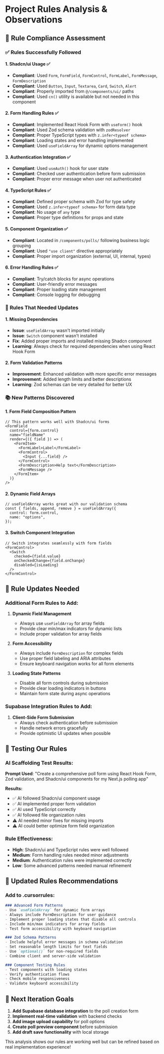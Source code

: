 # Project Rules Analysis & Observations

## 🎯 Rule Compliance Assessment

### ✅ **Rules Successfully Followed**

#### 1. **Shadcn/ui Usage** ✅
- **Compliant**: Used `Form`, `FormField`, `FormControl`, `FormLabel`, `FormMessage`, `FormDescription`
- **Compliant**: Used `Button`, `Input`, `Textarea`, `Card`, `Switch`, `Alert`
- **Compliant**: Properly imported from `@/components/ui/` paths
- **Compliant**: Used `cn()` utility is available but not needed in this component

#### 2. **Form Handling Rules** ✅
- **Compliant**: Implemented React Hook Form with `useForm()` hook
- **Compliant**: Used Zod schema validation with `zodResolver`
- **Compliant**: Proper TypeScript types with `z.infer<typeof schema>`
- **Compliant**: Loading states and error handling implemented
- **Compliant**: Used `useFieldArray` for dynamic options management

#### 3. **Authentication Integration** ✅
- **Compliant**: Used `useAuth()` hook for user state
- **Compliant**: Checked user authentication before form submission
- **Compliant**: Proper error message when user not authenticated

#### 4. **TypeScript Rules** ✅
- **Compliant**: Defined proper schema with Zod for type safety
- **Compliant**: Used `z.infer<typeof schema>` for form data type
- **Compliant**: No usage of `any` type
- **Compliant**: Proper type definitions for props and state

#### 5. **Component Organization** ✅
- **Compliant**: Located in `/components/polls/` following business logic grouping
- **Compliant**: Used `"use client"` directive appropriately
- **Compliant**: Proper import organization (external, UI, internal, types)

#### 6. **Error Handling Rules** ✅
- **Compliant**: Try/catch blocks for async operations
- **Compliant**: User-friendly error messages
- **Compliant**: Proper loading state management
- **Compliant**: Console logging for debugging

### 🔄 **Rules That Needed Updates**

#### 1. **Missing Dependencies**
- **Issue**: `useFieldArray` wasn't imported initially
- **Issue**: `Switch` component wasn't installed
- **Fix**: Added proper imports and installed missing Shadcn component
- **Learning**: Always check for required dependencies when using React Hook Form

#### 2. **Form Validation Patterns**
- **Improvement**: Enhanced validation with more specific error messages
- **Improvement**: Added length limits and better descriptions
- **Learning**: Zod schemas can be very detailed for better UX

### 📚 **New Patterns Discovered**

#### 1. **Form Field Composition Pattern**
```tsx
// This pattern works well with Shadcn/ui forms
<FormField
  control={form.control}
  name="fieldName"
  render={({ field }) => (
    <FormItem>
      <FormLabel>Label</FormLabel>
      <FormControl>
        <Input {...field} />
      </FormControl>
      <FormDescription>Help text</FormDescription>
      <FormMessage />
    </FormItem>
  )}
/>
```

#### 2. **Dynamic Field Arrays**
```tsx
// useFieldArray works great with our validation schema
const { fields, append, remove } = useFieldArray({
  control: form.control,
  name: "options",
});
```

#### 3. **Switch Component Integration**
```tsx
// Switch integrates seamlessly with form fields
<FormControl>
  <Switch
    checked={field.value}
    onCheckedChange={field.onChange}
    disabled={isLoading}
  />
</FormControl>
```

## 🔧 **Rule Updates Needed**

### **Additional Form Rules to Add:**

1. **Dynamic Field Management**
   - Always use `useFieldArray` for array fields
   - Provide clear min/max indicators for dynamic lists
   - Include proper validation for array fields

2. **Form Accessibility**
   - Always include `FormDescription` for complex fields
   - Use proper field labeling and ARIA attributes
   - Ensure keyboard navigation works for all form elements

3. **Loading State Patterns**
   - Disable all form controls during submission
   - Provide clear loading indicators in buttons
   - Maintain form state during async operations

### **Supabase Integration Rules to Add:**

1. **Client-Side Form Submission**
   - Always check authentication before submission
   - Handle network errors gracefully
   - Provide optimistic UI updates when possible

## 🎯 **Testing Our Rules**

### **AI Scaffolding Test Results:**

**Prompt Used**: "Create a comprehensive poll form using React Hook Form, Zod validation, and Shadcn/ui components for my Next.js polling app"

**Results:**
- ✅ AI followed Shadcn/ui component usage
- ✅ AI implemented proper form validation
- ✅ AI used TypeScript correctly
- ✅ AI followed file organization rules
- ⚠️ AI needed minor fixes for missing imports
- ⚠️ AI could better optimize form field organization

### **Rule Effectiveness:**
- **High**: Shadcn/ui and TypeScript rules were well followed
- **Medium**: Form handling rules needed minor adjustments
- **Medium**: Authentication rules were implemented correctly
- **Low**: Some advanced patterns needed manual refinement

## 📝 **Updated Rules Recommendations**

### **Add to .cursorrules:**

```markdown
### Advanced Form Patterns
- Use `useFieldArray` for dynamic form arrays
- Always include FormDescription for user guidance
- Implement proper loading states that disable all controls
- Include min/max indicators for array fields
- Test form accessibility with keyboard navigation

### Zod Schema Patterns
- Include helpful error messages in schema validation
- Set reasonable length limits for text fields
- Use `optional()` for non-required fields
- Combine client and server-side validation

### Component Testing Rules
- Test components with loading states
- Verify authentication flows
- Check mobile responsiveness
- Validate keyboard accessibility
```

## 🚀 **Next Iteration Goals**

1. **Add Supabase database integration** to the poll creation form
2. **Implement real-time validation** with backend checks
3. **Add image upload capability** for poll options
4. **Create poll preview component** before submission
5. **Add draft save functionality** with local storage

This analysis shows our rules are working well but can be refined based on real implementation experience!
